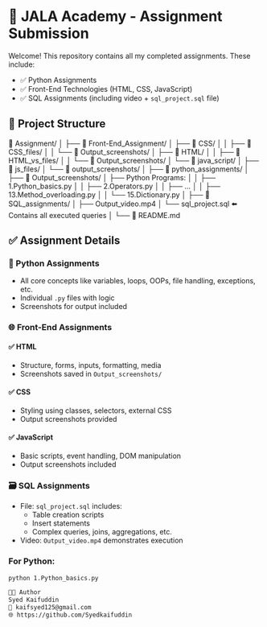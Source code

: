 # 💼 JALA Academy - Assignment Submission

Welcome! This repository contains all my completed assignments.
These include:

- ✅ Python Assignments  
- ✅ Front-End Technologies (HTML, CSS, JavaScript)  
- ✅ SQL Assignments (including video + `sql_project.sql` file)  

## 📁 Project Structure

📁 Assignment/
│
├── 📁 Front-End_Assignment/
│   ├── 📁 CSS/
│   │   ├── 📁 CSS_files/
│   │   └── 📁 Output_screenshots/
│   ├── 📁 HTML/
│   │   ├── 📁 HTML_vs_files/
│   │   └── 📁 Output_screenshots/
│   └── 📁 java_script/
│       ├── 📁 js_files/
│       └── 📁 output_screenshots/
│
├── 📁 python_assignments/
│   ├── 📁 Output_screenshots/
│   ├── Python Programs:
│   │   ├── 1.Python_basics.py
│   │   ├── 2.Operators.py
│   │   ├── ...
│   │   ├── 13.Method_overloading.py
│   │   └── 15.Dictionary.py
│
├── 📁 SQL_assignments/
│   ├── Output_video.mp4
│   └── sql_project.sql  ⬅️ Contains all executed queries
│
└── 📄 README.md




## ✅ Assignment Details

### 🐍 Python Assignments
- All core concepts like variables, loops, OOPs, file handling, exceptions, etc.
- Individual `.py` files with logic
- Screenshots for output included

### 🌐 Front-End Assignments

#### ✅ HTML
- Structure, forms, inputs, formatting, media
- Screenshots saved in `Output_screenshots/`

#### ✅ CSS
- Styling using classes, selectors, external CSS
- Output screenshots provided

#### ✅ JavaScript
- Basic scripts, event handling, DOM manipulation
- Output screenshots included



### 🗃️ SQL Assignments

- File: `sql_project.sql` includes:
  - Table creation scripts
  - Insert statements
  - Complex queries, joins, aggregations, etc.
- Video: `Output_video.mp4` demonstrates execution



### For Python:
```bash
python 1.Python_basics.py

🧑‍💻 Author
Syed Kaifuddin
📧 kaifsyed125@gmail.com
🌐 https://github.com/Syedkaifuddin